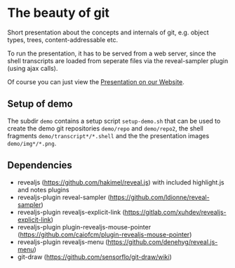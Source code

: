 # The beauty of git
Short presentation about the concepts and internals of git, e.g. object types, trees, content-addressable etc.

To run the presentation, it has to be served from a web server, since the shell transcripts are loaded
from seperate files via the reveal-sampler plugin (using ajax calls).

Of course you can just view the
[Presentation on our Website](https://42ways.de/presentations/the-beauty-of-git/index.html).

## Setup of demo

The subdir `demo` contains a setup script `setup-demo.sh` that can be used to create the demo git
repositories `demo/repo` and `demo/repo2`, the shell fragments `demo/transcript*/*.shell` and
the the presentation images `demo/img*/*.png`.

## Dependencies

* revealjs (https://github.com/hakimel/reveal.js) with included highlight.js and notes plugins
* revealjs-plugin reveal-sampler (https://github.com/ldionne/reveal-sampler)
* revealjs-plugin revealjs-explicit-link (https://gitlab.com/xuhdev/revealjs-explicit-link)
* revealjs-plugin plugin-revealjs-mouse-pointer (https://github.com/caiofcm/plugin-revealjs-mouse-pointer)
* revealjs-plugin revealjs-menu (https://github.com/denehyg/reveal.js-menu)
* git-draw (https://github.com/sensorflo/git-draw/wiki)
